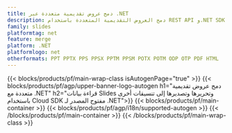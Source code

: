```yaml
---
title: دمج عروض تقديمية متعددة عبر .NET
description: دمج العروض التقديمية المتعددة باستخدام REST API و.NET SDK مفتوح المصدر
family: slides
platformtag: net
feature: merge
platform: .NET
platformlogo: net
otherformats: PPT PPTX PPS PPSX PPTM PPSM POTX POTM ODP OTP PDF HTML
---
```


{{< blocks/products/pf/main-wrap-class isAutogenPage="true" >}}
{{< blocks/products/pf/agp/upper-banner-logo-autogen h1="دمج عروض تقديمية متعددة مع .NET" h2="قراءة بيانات Slides وتحريرها وتصديرها إلى تنسيقات أخرى باستخدام Cloud SDK مفتوح المصدر لـ .NET">}}
{{< blocks/products/pf/main-container >}}
{{< blocks/products/pf/agp/i18n/supported-autogen >}}
{{< /blocks/products/pf/main-container >}}
{{< /blocks/products/pf/main-wrap-class >}}